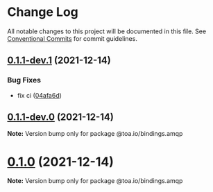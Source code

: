 # Change Log

All notable changes to this project will be documented in this file.
See [Conventional Commits](https://conventionalcommits.org) for commit guidelines.

## [0.1.1-dev.1](https://github.com/toa-io/toa/compare/v0.1.1-dev.0...v0.1.1-dev.1) (2021-12-14)


### Bug Fixes

* fix ci ([04afa6d](https://github.com/toa-io/toa/commit/04afa6d159869f35f5b7bd1cd930bd6413b6cec1))





## [0.1.1-dev.0](https://github.com/toa-io/toa/compare/v0.1.0...v0.1.1-dev.0) (2021-12-14)

**Note:** Version bump only for package @toa.io/bindings.amqp





# [0.1.0](https://github.com/toa-io/toa/compare/v0.1.0-dev.0...v0.1.0) (2021-12-14)

**Note:** Version bump only for package @toa.io/bindings.amqp
